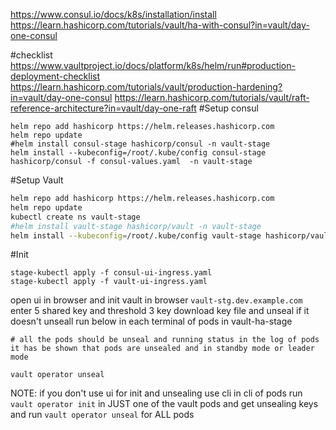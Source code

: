 https://www.consul.io/docs/k8s/installation/install
https://learn.hashicorp.com/tutorials/vault/ha-with-consul?in=vault/day-one-consul

#checklist 
https://www.vaultproject.io/docs/platform/k8s/helm/run#production-deployment-checklist
https://learn.hashicorp.com/tutorials/vault/production-hardening?in=vault/day-one-consul
https://learn.hashicorp.com/tutorials/vault/raft-reference-architecture?in=vault/day-one-raft
#Setup consul
```shell
helm repo add hashicorp https://helm.releases.hashicorp.com
helm repo update
#helm install consul-stage hashicorp/consul -n vault-stage
helm install --kubeconfig=/root/.kube/config consul-stage hashicorp/consul -f consul-values.yaml  -n vault-stage
```
#Setup Vault
```bash
helm repo add hashicorp https://helm.releases.hashicorp.com
helm repo update
kubectl create ns vault-stage
#helm install vault-stage hashicorp/vault -n vault-stage
helm install --kubeconfig=/root/.kube/config vault-stage hashicorp/vault -f values-ha.yaml  -n vault-stage
```
#Init

```shell
stage-kubectl apply -f consul-ui-ingress.yaml
stage-kubectl apply -f vault-ui-ingress.yaml
```
open ui in browser and init vault in browser `vault-stg.dev.example.com`
enter 5 shared key and threshold 3 key download key file and unseal 
if it doesn't unseall run below in each terminal of pods in vault-ha-stage
```shell
# all the pods should be unseal and running status in the log of pods it has be shown that pods are unsealed and in standby mode or leader mode

vault operator unseal
```
NOTE: 
if you don't use ui for init and unsealing use cli
in cli of pods run `vault operator init` in JUST one of the vault pods and get unsealing keys and run `vault operator unseal` for ALL pods
